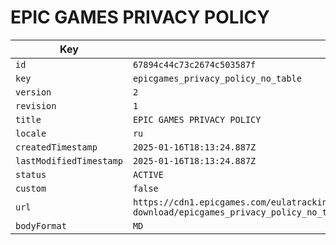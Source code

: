 # EPIC GAMES PRIVACY POLICY

| Key | Value |
| --- | ----- |
| `id` | `67894c44c73c2674c503587f` |
| `key` | `epicgames_privacy_policy_no_table` |
| `version` | `2` |
| `revision` | `1` |
| `title` | `EPIC GAMES PRIVACY POLICY` |
| `locale` | `ru` |
| `createdTimestamp` | `2025-01-16T18:13:24.887Z` |
| `lastModifiedTimestamp` | `2025-01-16T18:13:24.887Z` |
| `status` | `ACTIVE` |
| `custom` | `false` |
| `url` | `https://cdn1.epicgames.com/eulatracking-download/epicgames_privacy_policy_no_table/ru/v2/r1/bbce0d3f1908dad91a6d5818552ca5c5.pdf` |
| `bodyFormat` | `MD` |
